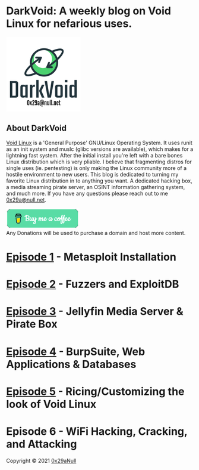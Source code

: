 # DarkVoid: A weekly blog on Void Linux for nefarious uses.
![](https://github.com/0x29aNull/DarkVoid/blob/main/DVLogo.png?raw=true)
## About DarkVoid
[Void Linux](https://www.voidlinux.org) is a 'General Purpose' GNU/Linux Operating System. It uses runit
as an init system and muslc (glibc versions are available), which makes for
a lightning fast system. After the initial install you're left with a bare
bones Linux distribution which is very pliable. I believe that fragmenting
distros for single uses (ie. pentesting) is only making the Linux community
more of a hostile environment to new users. This blog is dedicated to turning
my favorite Linux distribution in to anything you want. A dedicated hacking
box, a media streaming pirate server, an OSINT information gathering system,
and much more. If you have any questions please reach out to me [0x29a@null.net](0x29a@null.net).

[<img src="https://github.com/0x29aNull/DarkVoid/blob/main/coffee.png?raw=true">](https://www.buymeacoffee.com/0x29a) \
Any Donations will be used to purchase a domain and host more content.

# [Episode 1](https://github.com/0x29aNull/DarkVoid/blob/main/DV-Episode1.md) - Metasploit Installation
# [Episode 2](https://github.com/0x29aNull/DarkVoid/blob/main/DV-Episode2.md) - Fuzzers and ExploitDB
# [Episode 3](https://github.com/0x29aNull/DarkVoid/blob/main/DV-Episode3.md) - Jellyfin Media Server & Pirate Box
# [Episode 4](https://github.com/0x29aNull/DarkVoid/blob/main/DV-Episode4.md) - BurpSuite, Web Applications & Databases
# [Episode 5](https://github.com/0x29aNull/DarkVoid/blob/main/DV-Episode5.md) - Ricing/Customizing the look of Void Linux
# Episode 6 - WiFi Hacking, Cracking, and Attacking

Copyright © 2021 [0x29aNull](mailto:0x29a@null.net)
